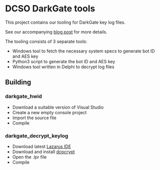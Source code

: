 # DCSO DarkGate tools

This project contains our tooling for DarkGate key log files.

See our accompanying [blog post](https://medium.com/@DCSO_CyTec) for more details.

The tooling consists of 3 separate tools:

- Windows tool to fetch the necessary system specs to generate bot ID and AES key
- Python3 script to generate the bot ID and AES key
- Windows tool written in Delphi to decrypt log files

## Building ##

### darkgate\_hwid

- Download a suitable version of Visual Studio
- Create a new empty console project
- Import the source file
- Compile

### darkgate\_decrypt\_keylog

- Download latest [Lazarus IDE](https://www.lazarus-ide.org/)
- Download and install [dcpcrypt](https://sourceforge.net/projects/lazarus-ccr/files/DCPcrypt/DCPCrypt%202.0.4.2/)
- Open the .lpr file
- Compile
